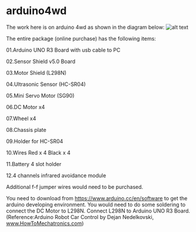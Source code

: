 # arduino4wd

The work here is on arduino 4wd as shown in the diagram below:
![alt text](https://github.com/lchengli59/arduino4wd/blob/master/20220317_15_12_25.png?raw=true)

The entire package (online purchase) has the following items:

01.Arduino UNO R3 Board with usb cable to PC

02.Sensor Shield v5.0 Board

03.Motor Shield (L298N)

04.Ultrasonic Sensor (HC-SR04)

05.Mini Servo Motor (SG90)

06.DC Motor x4

07.Wheel x4

08.Chassis plate

09.Holder for HC-SR04

10.Wires Red x 4 Black x 4

11.Battery 4 slot holder

12.4 channels infrared avoidance module

Additional f-f jumper wires would need to be purchased.

You need to download from https://www.arduino.cc/en/software to get the arduino developing environment.  You would need to do some soldering to connect the DC Motor to L298N.  Connect L298N to Arduino UNO R3 Board. (Reference:Arduino Robot Car Control by Dejan Nedelkovski, www.HowToMechatronics.com)

